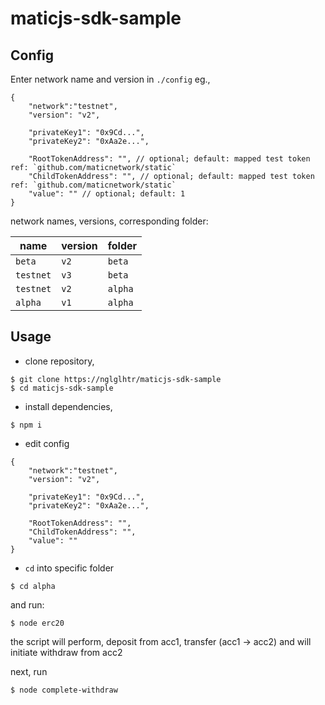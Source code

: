 # maticjs-sdk-sample

## Config
Enter network name and version in `./config`
eg.,

```
{
    "network":"testnet",
    "version": "v2",

    "privateKey1": "0x9Cd...",
    "privateKey2": "0xAa2e...",

    "RootTokenAddress": "", // optional; default: mapped test token ref: `github.com/maticnetwork/static`
    "ChildTokenAddress": "", // optional; default: mapped test token ref: `github.com/maticnetwork/static`
    "value": "" // optional; default: 1
}
```

network names, versions, corresponding folder:

|name|version|folder|
|-|-|-|
|`beta`|`v2`|`beta`|
|`testnet`|`v3`|`beta`|
|`testnet`|`v2`|`alpha`|
|`alpha`|`v1`|`alpha`|

## Usage

* clone repository, 
```
$ git clone https://nglglhtr/maticjs-sdk-sample
$ cd maticjs-sdk-sample
```

* install dependencies,
```
$ npm i
```

* edit config
```
{
    "network":"testnet",
    "version": "v2",

    "privateKey1": "0x9Cd...",
    "privateKey2": "0xAa2e...",

    "RootTokenAddress": "",
    "ChildTokenAddress": "", 
    "value": "" 
}
```
* `cd` into specific folder 

```
$ cd alpha
```
and run:
```
$ node erc20
```
the script will perform, deposit from acc1, transfer (acc1 -> acc2) and will initiate withdraw from acc2

next, run
```
$ node complete-withdraw
```
